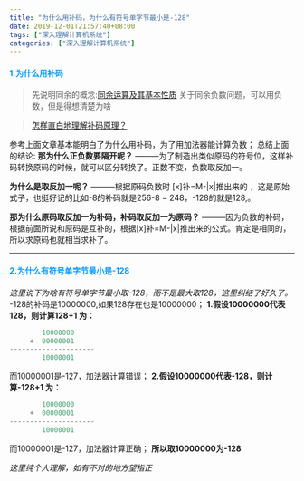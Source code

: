 ```yaml
---
title: "为什么用补码，为什么有符号单字节最小是-128"
date: 2019-12-01T21:57:40+08:00
tags: ["深入理解计算机系统"]
categories: ["深入理解计算机系统"]
---
```


<!--more-->

<!--<font color=#0099ff size=7 face="黑体">color=#0099ff size=72 face="黑体"</font>-->
<!--<table><tr><td bgcolor=orange>背景色是：orange</td></tr></table>-->

#### <font color=#0099ff >1.为什么用补码</font>

>先说明同余的概念:[同余运算及其基本性质](http://www.matrix67.com/blog/archives/236)
>  关于同余负数问题，可以用负数，但是得想清楚为啥

>[怎样直白地理解补码原理？](https://www.jianshu.com/p/d73113b3920a)


参考上面文章基本能明白了为什么用补码，为了用加法器能计算负数；
总结上面的结论:
**那为什么正负数要隔开呢？**    ———为了制造出类似原码的符号位，这样补码转换原码的时候，就可以区分转换了。正数不变，负数取反加一。

**为什么是取反加一呢？**     ———根据原码负数时 [x]补=M-|x|推出来的 ，这是原始式子，也挺好记的比如-8的补码就是256-8 = 248，-128的就是128,。

**那为什么原码取反加一为补码，补码取反加一为原码？** ———因为负数的补码，根据前面所说和原码是互补的，根据[x]补=M-|x|推出来的公式。肯定是相同的，所以求原码也就相当求补了。

---
#### <font color=#0099ff > 2.为什么有符号单字节最小是-128</font>

*这里说下为啥有符号单字节最小取-128，而不是最大取128，这里纠结了好久了。*
-128的补码是10000000,如果128存在也是10000000；
**1.假设10000000代表128，则计算128+1 为：**
```c
		10000000
	 +	00000001
---------------------	 
		10000001
```
而10000001是-127，加法器计算错误；
**2.假设10000000代表-128，则计算-128+1 为：**
```c
		10000000
	 +	00000001
---------------------	 
		10000001
```
而10000001是-127，加法器计算正确；
**所以取10000000为-128**

*这里纯个人理解，如有不对的地方望指正*
